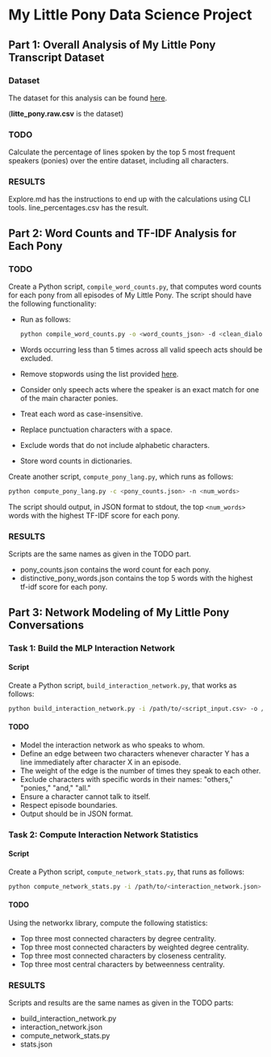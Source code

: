 # My Little Pony Data Science Project

## Part 1: Overall Analysis of My Little Pony Transcript Dataset

### Dataset
The dataset for this analysis can be found [here](https://www.kaggle.com/liury123/my-little-pony-transcript).

(**litte_pony.raw.csv** is the dataset)

### TODO
Calculate the percentage of lines spoken by the top 5 most frequent speakers (ponies) over the entire dataset, including all characters.

### RESULTS
Explore.md has the instructions to end up with the calculations using CLI tools. 
line_percentages.csv has the result.

## Part 2: Word Counts and TF-IDF Analysis for Each Pony

### TODO
Create a Python script, `compile_word_counts.py`, that computes word counts for each pony from all episodes of My Little Pony. The script should have the following functionality:

- Run as follows:
  ```bash
  python compile_word_counts.py -o <word_counts_json> -d <clean_dialog.csv file>
  ```

- Words occurring less than 5 times across all valid speech acts should be excluded.
- Remove stopwords using the list provided [here](https://gist.githubusercontent.com/larsyencken/1440509/raw/53273c6c202b35ef00194d06751d8ef630e53df2/stopwords.txt).
- Consider only speech acts where the speaker is an exact match for one of the main character ponies.
- Treat each word as case-insensitive.
- Replace punctuation characters with a space.
- Exclude words that do not include alphabetic characters.
- Store word counts in dictionaries.

Create another script, `compute_pony_lang.py`, which runs as follows:
  ```bash
  python compute_pony_lang.py -c <pony_counts.json> -n <num_words>
  ```
  The script should output, in JSON format to stdout, the top `<num_words>` words with the highest TF-IDF score for each pony.
  
### RESULTS
Scripts are the same names as given in the TODO part.

- pony_counts.json contains the word count for each pony.
- distinctive_pony_words.json contains the top 5 words with the highest tf-idf score for each pony.

## Part 3: Network Modeling of My Little Pony Conversations

### Task 1: Build the MLP Interaction Network

#### Script
Create a Python script, `build_interaction_network.py`, that works as follows:
```bash
python build_interaction_network.py -i /path/to/<script_input.csv> -o /path/to/<interaction_network.json>
```

#### TODO
- Model the interaction network as who speaks to whom.
- Define an edge between two characters whenever character Y has a line immediately after character X in an episode.
- The weight of the edge is the number of times they speak to each other.
- Exclude characters with specific words in their names: "others," "ponies," "and," "all."
- Ensure a character cannot talk to itself.
- Respect episode boundaries.
- Output should be in JSON format.

### Task 2: Compute Interaction Network Statistics

#### Script
Create a Python script, `compute_network_stats.py`, that runs as follows:
```bash
python compute_network_stats.py -i /path/to/<interaction_network.json> -o /path/to/<stats.json>
```

#### TODO
Using the networkx library, compute the following statistics:
- Top three most connected characters by degree centrality.
- Top three most connected characters by weighted degree centrality.
- Top three most connected characters by closeness centrality.
- Top three most central characters by betweenness centrality.

### RESULTS
Scripts and results are the same names as given in the TODO parts:
- build_interaction_network.py
- interaction_network.json
- compute_network_stats.py
- stats.json
